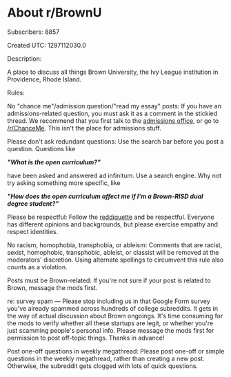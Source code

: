 # About r/BrownU

Subscribers: 8857

Created UTC: 1297112030.0

Description:

A place to discuss all things Brown University, the Ivy League institution in Providence, Rhode Island.

Rules:

No "chance me"/admission question/"read my essay" posts: If you have an admissions-related question, you must ask it as a comment in the stickied thread. We recommend that you first talk to the [admissions office](https://www.brown.edu/admission/undergraduate/contact-admission-office), or go to [/r/ChanceMe](https://www.reddit.com/r/chanceme/). This isn't the place for admissions stuff.

Please don't ask redundant questions: Use the search bar before you post a question. Questions like 

***"What is the open curriculum?"*** 

have been asked and answered ad infinitum. Use a search engine. Why not try asking something more specific, like 

***"How does the open curriculum affect me if I'm a Brown-RISD dual degree student?"***

Please be respectful: Follow the [reddiquette](https://www.reddit.com/wiki/reddiquette) and be respectful. Everyone has different opinions and backgrounds, but please exercise empathy and respect identities. 

No racism, homophobia, transphobia, or ableism: Comments that are racist, sexist, homophobic, transphobic, ableist, or classist will be removed at the moderators' discretion. Using alternate spellings to circumvent this rule also counts as a violation.

Posts must be Brown-related: If you're not sure if your post is related to Brown, message the mods first.

re: survey spam — Please stop including us in that Google Form survey you've already spammed across hundreds of college subreddits. It gets in the way of actual discussion about Brown ongoings. It's time consuming for the mods to verify whether all these startups are legit, or whether you're just scamming people's personal info. Please message the mods first for permission to post off-topic things. Thanks in advance!

Post one-off questions in weekly megathread: Please post one-off or simple questions in the weekly megathread, rather than creating a new post. Otherwise, the subreddit gets clogged with lots of quick questions.

